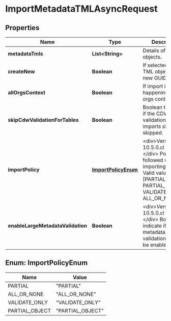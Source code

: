 

# ImportMetadataTMLAsyncRequest


## Properties

| Name | Type | Description | Notes |
|------------ | ------------- | ------------- | -------------|
|**metadataTmls** | **List&lt;String&gt;** | Details of TML objects. |  |
|**createNew** | **Boolean** | If selected, creates TML objects with new GUIDs. |  [optional] |
|**allOrgsContext** | **Boolean** | If import is happening from all orgs context. |  [optional] |
|**skipCdwValidationForTables** | **Boolean** | Boolean to indicate if the CDW validation for table imports should be skipped. |  [optional] |
|**importPolicy** | [**ImportPolicyEnum**](#ImportPolicyEnum) | &lt;div&gt;Version: 10.5.0.cl or later &lt;/div&gt;  Policy to be followed while importing the TML. Valid values are [PARTIAL_OBJECT, PARTIAL, VALIDATE_ONLY, ALL_OR_NONE] |  [optional] |
|**enableLargeMetadataValidation** | **Boolean** | &lt;div&gt;Version: 10.5.0.cl or later &lt;/div&gt;  Boolean to indicate if the large metadata validation should be enabled. |  [optional] |



## Enum: ImportPolicyEnum

| Name | Value |
|---- | -----|
| PARTIAL | &quot;PARTIAL&quot; |
| ALL_OR_NONE | &quot;ALL_OR_NONE&quot; |
| VALIDATE_ONLY | &quot;VALIDATE_ONLY&quot; |
| PARTIAL_OBJECT | &quot;PARTIAL_OBJECT&quot; |



